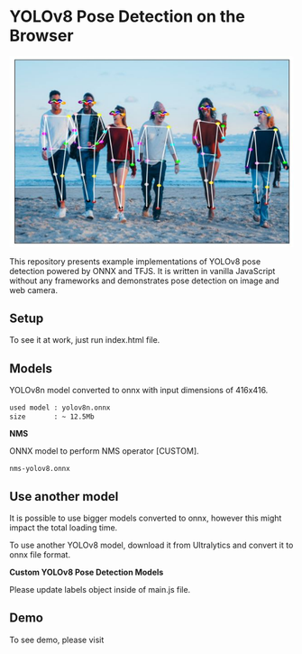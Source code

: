 # YOLOv8 Pose Detection on the Browser
<p align="center">
  <img src="img/screenshot.jpg" />
</p>


This repository presents example implementations of YOLOv8 pose detection powered by ONNX and TFJS. It is written in vanilla JavaScript without any frameworks and demonstrates pose detection on image and web camera.

## Setup
To see it at work, just run index.html file. 

## Models

YOLOv8n model converted to onnx with input dimensions of 416x416. 

```
used model : yolov8n.onnx
size       : ~ 12.5Mb
```

**NMS**

ONNX model to perform NMS operator [CUSTOM].

```
nms-yolov8.onnx
```


## Use another model

It is possible to use bigger models converted to onnx, however this might impact the total loading time.

To use another YOLOv8 model, download it from Ultralytics and convert it to onnx file format.

**Custom YOLOv8 Pose Detection Models**

Please update labels object inside of main.js file.


## Demo
To see demo, please visit

